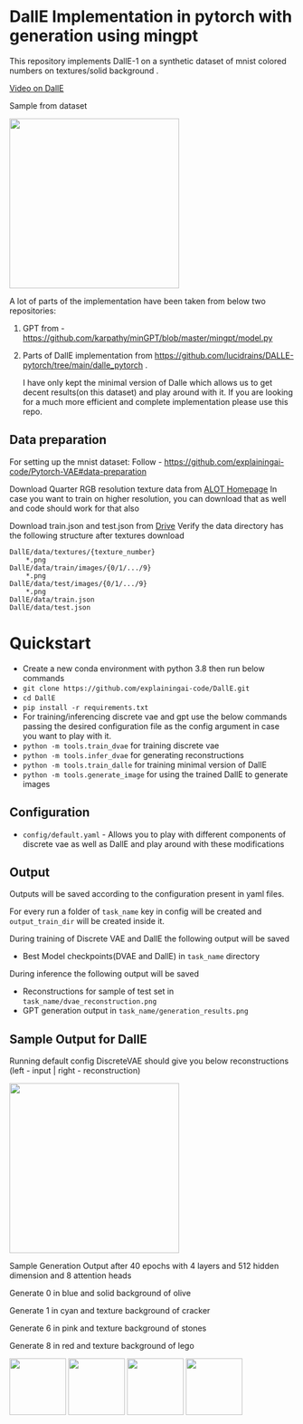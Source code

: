 DallE Implementation in pytorch with generation using mingpt
========

This repository implements DallE-1 on a synthetic dataset of mnist colored numbers on textures/solid background .

[Video on DallE](https://www.youtube.com/watch?v=wX5LP8n9WAQ)

Sample from dataset

<img src="https://github.com/explainingai-code/DallE/assets/144267687/57e3c091-4600-401d-a5a4-52ea5fda3249" width="300">



A lot of parts of the implementation have been taken from below two repositories:
1. GPT from - https://github.com/karpathy/minGPT/blob/master/mingpt/model.py
2. Parts of DallE implementation from https://github.com/lucidrains/DALLE-pytorch/tree/main/dalle_pytorch . 

   I have only kept the minimal version of Dalle which allows us to get decent results(on this dataset) and play around with it. If you are looking for a much more efficient and complete implementation please use this repo.

## Data preparation
For setting up the mnist dataset:
Follow - https://github.com/explainingai-code/Pytorch-VAE#data-preparation

Download Quarter RGB resolution texture data from [ALOT Homepage](https://aloi.science.uva.nl/public_alot/)
In case you want to train on higher resolution, you can download that as well and code should work for that also

Download train.json and test.json from [Drive](https://drive.google.com/drive/folders/1DSpNaM6hk8VNFVKHs-VK97AlP_8ynRKC?usp=sharing)
Verify the data directory has the following structure after textures download
```
DallE/data/textures/{texture_number}
	*.png
DallE/data/train/images/{0/1/.../9}
	*.png
DallE/data/test/images/{0/1/.../9}
	*.png
DallE/data/train.json
DallE/data/test.json
```

# Quickstart
* Create a new conda environment with python 3.8 then run below commands
* ```git clone https://github.com/explainingai-code/DallE.git```
* ```cd DallE```
* ```pip install -r requirements.txt```
* For training/inferencing discrete vae and gpt use the below commands passing the desired configuration file as the config argument in case you want to play with it. 
* ```python -m tools.train_dvae``` for training discrete vae
* ```python -m tools.infer_dvae``` for generating reconstructions
* ```python -m tools.train_dalle``` for training minimal version of DallE 
* ```python -m tools.generate_image``` for using the trained DallE to generate images

## Configuration
* ```config/default.yaml``` - Allows you to play with different components of discrete vae as well as DallE and play around with these modifications 


## Output 
Outputs will be saved according to the configuration present in yaml files.

For every run a folder of ```task_name``` key in config will be created and ```output_train_dir``` will be created inside it.

During training of Discrete VAE and DallE the following output will be saved 
* Best Model checkpoints(DVAE and DallE) in ```task_name``` directory

During inference the following output will be saved
* Reconstructions for sample of test set in ```task_name/dvae_reconstruction.png``` 
* GPT generation output in  ```task_name/generation_results.png```


## Sample Output for DallE

Running default config DiscreteVAE should give you below reconstructions (left - input | right - reconstruction)

<img src="https://github.com/explainingai-code/DallE/assets/144267687/fccf876d-fb35-4ed5-9729-b3645690370e" width="300">

Sample Generation Output after 40 epochs with 4 layers and 512 hidden dimension and 8 attention heads 

Generate 0 in blue and solid background of olive

Generate 1 in cyan and texture background of cracker

Generate 6 in pink and texture background of stones

Generate 8 in red and texture background of lego

<img src="https://github.com/explainingai-code/DallE/assets/144267687/e5cbc440-9a07-4439-96b8-d9a446e8b293" width="100">
<img src="https://github.com/explainingai-code/DallE/assets/144267687/a6f41119-8cfd-4536-8267-8d05b3a6154f" width="100">
<img src="https://github.com/explainingai-code/DallE/assets/144267687/7bdd3e44-5c3d-46e4-aaaa-67f08a6c6591" width="100">
<img src="https://github.com/explainingai-code/DallE/assets/144267687/6aac0a2e-4264-4691-990c-0f93156ddb7d" width="100">







